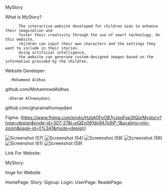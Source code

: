 MyStory

What is MyStory?

          The interactive website developed for children aims to enhance their imagination and
          foster their creativity through the use of smart technology. On this website, 
          children can input their own characters and the settings they want to include in their stories.
          Using artificial intelligence, 
	      the website can generate custom-designed images based on the information provided by the children.

                               
Website Developer:

      -Mohammed Aldhas 
github.com/MohammedAldhas

     -Gharam Alhumaydani
github.com/gharamalhumaydani

                                
Figma:
(https://www.figma.com/proto/HzbA0FoOB7rjJpqFop3tQq/Mystory?type=design&node-id=307-27&t=pQEn091dv9A7o9iP-1&scaling=min-zoom&page-id=0%3A1&mode=design)

   ![Screenshot (57)](https://github.com/MohammedAldhas/final-project/assets/86461558/511013af-5729-4abc-a1d8-49a3434d7208)
   ![Screenshot (54)](https://github.com/MohammedAldhas/final-project/assets/86461558/d1ab203c-7bbb-4aa4-9325-d79d37b162bb)
   ![Screenshot (58)](https://github.com/MohammedAldhas/final-project/assets/86461558/cae2e2bc-6ad2-47b1-8444-cf3184537678)
   ![Screenshot (56)](https://github.com/MohammedAldhas/final-project/assets/86461558/f99e31f3-4757-4456-9618-bdf328cb8fa5)
   ![Screenshot (61)](https://github.com/MohammedAldhas/final-project/assets/86461558/d3d83306-6062-484b-8a35-d19369f4b0fd)
   ![Screenshot (59)](https://github.com/MohammedAldhas/final-project/assets/86461558/3e01cd86-1f36-4e32-a384-7f6f0455188d)



Link For Website:

MyStory:

                              

								
Imge for Website

HomePage:
Story:
Signup:
Login:
UserPage:
ReadePage:




